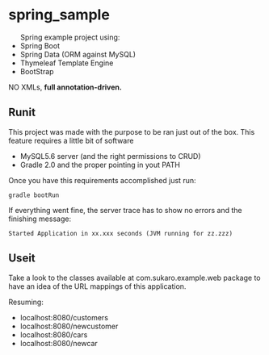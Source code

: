 spring_sample
=============

<ul>Spring example project using:
<li>Spring Boot</li>
<li>Spring Data (ORM against MySQL)</li>
<liSpring MVC</li>
<li>Thymeleaf Template Engine</li>
<li>BootStrap</li>
</ul>
NO XMLs, <b>full annotation-driven.</b>

<h2>Runit</h2>

This project was made with the purpose to be ran just out of the box. This feature requires a little bit of software

<ul>
<li>MySQL5.6 server (and the right permissions to CRUD)</li>
<li>Gradle 2.0 and the proper pointing in yout PATH</li>
</ul>

Once you have this requirements accomplished just run:

```gradle bootRun```

If everything went fine, the server trace has to show no errors and the finishing message:

```Started Application in xx.xxx seconds (JVM running for zz.zzz)```

<h2>Useit</h2>
Take a look to the classes available at com.sukaro.example.web package to have an idea of the URL mappings of this application.

Resuming:

<ul>
<li>localhost:8080/customers</li>
<li>localhost:8080/newcustomer</li>
<li>localhost:8080/cars</li>
<li>localhost:8080/newcar</li>
</ul>
